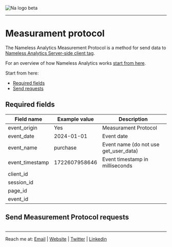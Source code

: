 ![Na logo beta](https://github.com/tommasomoretti/nameless-analytics/assets/29273232/7d4ded5e-4b79-46a2-b089-03997724fd10)

---

# Measurament protocol

The Nameless Analytics Measurement Protocol is a method for send data to [Nameless Analytics Server-side client tag](https://github.com/tommasomoretti/nameless-analytics-server-side-client-tag).

For an overview of how Nameless Analytics works [start from here](https://github.com/tommasomoretti/nameless-analytics).

Start from here:
- [Required fields](#required-fields)
- [Send requests](#send-measurement-protocol-requests)



## Required fields

| Field name                | Example value | Description                 |
|-----------------|---------------|---------------------------------------|
| event_origin    | Yes           | Measurament Protocol                  |
| event_date      | 2024-01-01    | Event date                            |
| event_name      | purchase      | Event name (do not use get_user_data) |
| event_timestamp | 1722607958646 | Event timestamp in milliseconds       |
| client_id       |               |                                       |
| session_id      |               |                                       |
| page_id         |               |                                       |
| event_id        |               |                                       |



## Send Measurement Protocol requests 
```python
```

---

Reach me at: [Email](mailto:hello@tommasomoretti.com) | [Website](https://tommasomoretti.com/?utm_source=github.com&utm_medium=referral&utm_campaign=nameless_analytics) | [Twitter](https://twitter.com/tommoretti88) | [Linkedin](https://www.linkedin.com/in/tommasomoretti/)
